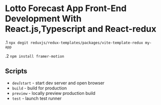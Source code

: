 # Lotto Forecast App Front-End Development With React.js,Typescript and React-redux

.1
`npx degit reduxjs/redux-templates/packages/vite-template-redux my-app`

.2
`npm install framer-motion`

## Scripts

- `dev`/`start` - start dev server and open browser
- `build` - build for production
- `preview` - locally preview production build
- `test` - launch test runner
